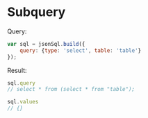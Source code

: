 # Subquery

Query:

``` js
var sql = jsonSql.build({
    query: {type: 'select', table: 'table'}
});
```

Result:

``` js
sql.query
// select * from (select * from "table");

sql.values
// {}
```
